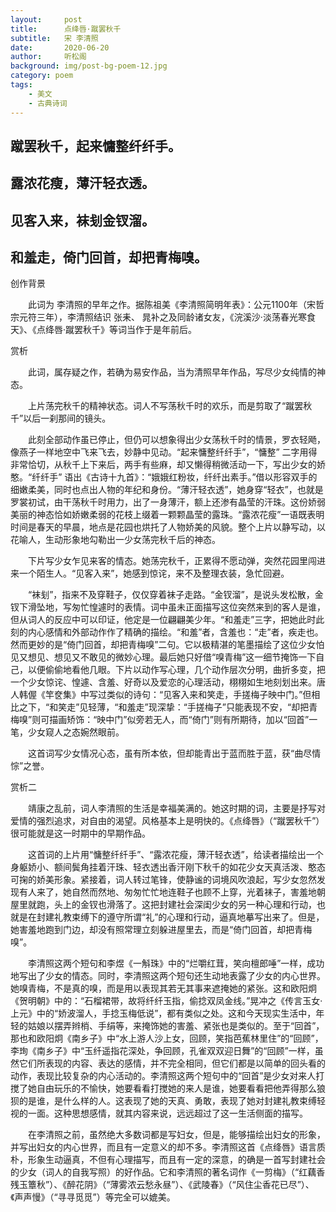 ```yaml
---
layout:     post
title:      点绛唇·蹴罢秋千
subtitle:   宋 李清照
date:       2020-06-20
author:     听松阁
background: img/post-bg-poem-12.jpg
category: poem
tags:
    - 美文
    - 古典诗词
---
```


## 蹴罢秋千，起来慵整纤纤手。
## 露浓花瘦，薄汗轻衣透。
## 见客入来，袜刬金钗溜。
## 和羞走，倚门回首，却把青梅嗅。



创作背景

　　此词为 李清照的早年之作。据陈祖美《李清照简明年表》：公元1100年（宋哲宗元符三年），李清照结识 张耒、 晁补之及同龄诸女友，《浣溪沙·淡荡春光寒食天》、《点绛唇·蹴罢秋千》等词当作于是年前后。 



赏析

　　此词，属存疑之作，若确为易安作品，当为清照早年作品，写尽少女纯情的神态。

　　上片荡完秋千的精神状态。词人不写荡秋千时的欢乐，而是剪取了“蹴罢秋千”以后一刹那间的镜头。

　　此刻全部动作虽已停止，但仍可以想象得出少女荡秋千时的情景，罗衣轻飏，像燕子一样地空中飞来飞去，妙静中见动。“起来慵整纤纤手”，“慵整” 二字用得非常恰切，从秋千上下来后，两手有些麻，却又懒得稍微活动一下，写出少女的娇憨。“纤纤手” 语出《古诗十九首》：“娥娥红粉妆，纤纤出素手。”借以形容双手的细嫩柔美，同时也点出人物的年纪和身份。“薄汗轻衣透”，她身穿“轻衣”，也就是罗裳初试，由干荡秋千时用力，出了一身薄汗，额上还渗有晶莹的汗珠。这份娇弱美丽的神态恰如娇嫩柔弱的花枝上缀着一颗颗晶莹的露珠。“露浓花瘦”一语既表明时间是春天的早晨，地点是花园也烘托了人物娇美的风貌。整个上片以静写动，以花喻人，生动形象地勾勒出一少女荡完秋千后的神态。

　　下片写少女乍见来客的情态。她荡完秋千，正累得不愿动弹，突然花园里闯进来一个陌生人。“见客入来”，她感到惊诧，来不及整理衣装，急忙回避。

　　“袜刬”，指来不及穿鞋子，仅仅穿着袜子走路。“金钗溜”，是说头发松散，金钗下滑坠地，写匆忙惶遽时的表情。词中虽未正面描写这位突然来到的客人是谁，但从词人的反应中可以印证，他定是一位翩翩美少年。“和羞走”三字，把她此时此刻的内心感情和外部动作作了精确的描绘。“和羞”者，含羞也：“走”者，疾走也。然而更妙的是“倚门回首，却把青梅嗅”二句。它以极精湛的笔墨描绘了这位少女怕见又想见、想见又不敢见的微妙心理。最后她只好借“嗅青梅”这一细节掩饰一下自己，以便偷偷地看他几眼。下片以动作写心理，几个动作层次分明，曲折多变，把一个少女惊诧、惶遽、含羞、好奇以及爱恋的心理活动，栩栩如生地刻划出来。唐人韩偓《竿奁集》中写过类似的诗句：“见客入来和笑走，手搓梅子映中门。”但相比之下，“和笑走”见轻薄，“和羞走”现深挚：“手搓梅子”只能表现不安，“却把青梅嗅”则可描画矫饰：“映中门”似旁若无人，而“倚门”则有所期待，加以“回首”一笔，少女窥人之态婉然眼前。

　　这首词写少女情况心态，虽有所本依，但却能青出于蓝而胜于蓝，获“曲尽情悰”之誉。







赏析二

　　靖康之乱前，词人李清照的生活是幸福美满的。她这时期的词，主要是抒写对爱情的强烈追求，对自由的渴望。风格基本上是明快的。《点绛唇》（“蹴罢秋千”）很可能就是这一时期中的早期作品。

　　这首词的上片用“慵整纤纤手”、“露浓花瘦，薄汗轻衣透”，给读者描绘出一个身躯娇小、额间鬓角挂着汗珠、轻衣透出香汗刚下秋千的如花少女天真活泼、憨态可掬的娇美形象。紧接着，词人转过笔锋，使静谧的词境风吹浪起，写少女忽然发现有人来了，她自然而然地、匆匆忙忙地连鞋子也顾不上穿，光着袜子，害羞地朝屋里就跑，头上的金钗也滑落了。这把封建社会深闺少女的另一种心理和行动，也就是在封建礼教束缚下的遵守所谓“礼”的心理和行动，逼真地摹写出来了。但是，她害羞地跑到门边，却没有照常理立刻躲进屋里去，而是“倚门回首，却把青梅嗅”。

　　李清照这两个短句和李煜《一斛珠》中的“烂嚼红茸，笑向檀郎唾”一样，成功地写出了少女的情态。同时，李清照这两个短句还生动地表露了少女的内心世界。她嗅青梅，不是真的嗅，而是用以表现其若无其事来遮掩她的紧张。这和欧阳炯《贺明朝》中的：“石榴裙带，故将纤纤玉指，偷捻双凤金线。”晃冲之《传言玉女·上元》中的“娇波溜人，手捻玉梅低说”，都有类似之处。这和今天现实生活中，年轻的姑娘以摆弄辫梢、手绢等，来掩饰她的害羞、紧张也是类似的。至于“回首”，那也和欧阳炯《南乡子》中“水上游人沙上女，回顾，笑指芭蕉林里住”的“回顾”，李珣《南乡子》中“玉纤遥指花深处，争回顾，孔雀双双迎日舞”的“回顾”一样，虽然它们所表现的内容、表达的感情，并不完全相同，但它们都是以简单的回头看的动作，表现比较复杂的内心活动的。李清照这两个短句中的“回首”是少女对来人打搅了她自由玩乐的不愉快，她要看看打搅她的来人是谁，她要看看把他弄得那么狼狈的是谁，是什么样的人。这表现了她的天真、勇敢，表现了她对封建礼教束缚轻视的一面。这种思想感情，就其内容来说，远远超过了这一生活侧面的描写。

　　在李清照之前，虽然绝大多数词都是写妇女，但是，能够描绘出妇女的形象，并写出妇女的内心世界，而且有一定意义的却不多。李清照这首《点绛唇》语言质朴，形象生动逼真，不但有心理描写，而且有一定的深意，的确是一首写封建社会的少女（词人的自我写照）的好作品。它和李清照的著名词作《一剪梅》（“红藕香残玉簟秋”）、《醉花阴》（“薄雾浓云愁永昼”）、《武陵春》（“风住尘香花已尽”）、《声声慢》（“寻寻觅觅”）等完全可以媲美。
